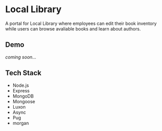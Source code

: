 # Local Library
A portal for Local Library where employees can edit their book inventory while users can browse avaliable books and learn about authors.

## Demo
*coming soon...*

## Tech Stack
- Node.js
- Express
- MongoDB
- Mongoose
- Luxon
- Async
- Pug
- morgan